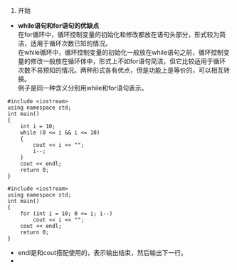 1. 开始  
* **while语句和for语句的优缺点**  
  在for循环中，循环控制变量的初始化和修改都放在语句头部分，形式较为简洁，适用于循环次数已知的情况。  
  在while循环中，循环控制变量的初始化一般放在while语句之前，循环控制变量的修改一般放在循环体中，形式上不如for语句简洁，但它比较适用于循环次数不易预知的情况。两种形式各有优点，但是功能上是等价的，可以相互转换。  
  例子是同一种含义分别用while和for语句表示。

```
#include <iostream>
using namespace std;
int main()
{
    int i = 10;
    while (0 <= i && i <= 10)
    {
        cout << i << "";
        i--;
    }
    cout << endl;
    return 0;
}
```  

```
#include <iostream>
using namespace std;
int main()
{
    for (int i = 10; 0 <= i; i--)
        cout << i << "";
    cout << endl;
    return 0;
}
```
* endl是和cout搭配使用的，表示输出结束，然后输出下一行。  
* 